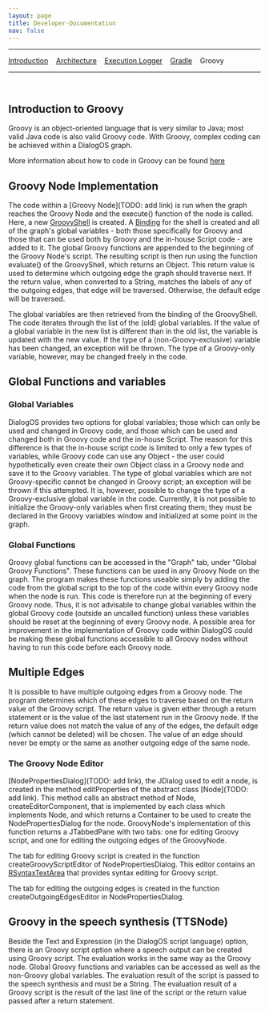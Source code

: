 ```yaml
---
layout: page
title: Developer-Documentation
nav: false
---
```


---
[Introduction](/developerdocumentation.html) &nbsp;&nbsp; [Architecture](architecture.html) &nbsp;&nbsp; [Execution Logger](executionlogger.html) &nbsp;&nbsp; [Gradle](gradle.html) &nbsp;&nbsp; Groovy

---
&nbsp;

## Introduction to Groovy

Groovy is an object-oriented language that is very similar to Java; most valid Java code is also valid Groovy code. With Groovy, complex coding can be achieved within a DialogOS graph.

More information about how to code in Groovy can be found [here](http://groovy-lang.org/index.html)

## Groovy Node Implementation
The code within a [Groovy Node](TODO: add link) is run when the graph reaches the Groovy Node and the execute() function of the node is called. Here, a new [GroovyShell](http://docs.groovy-lang.org/latest/html/api/groovy/lang/GroovyShell.html) is created. A [Binding](http://docs.groovy-lang.org/latest/html/api/groovy/lang/Binding.html) for the shell is created and all of the graph's global variables - both those specifically for Groovy and those that can be used both by Groovy and the in-house Script code - are added to it. The global Groovy functions are appended to the beginning of the Groovy Node's script. The resulting script is then run using the function evaluate() of the GroovyShell, which returns an Object. This return value is  used to determine which outgoing edge the graph should traverse next. If the return value, when converted to a String, matches the labels of any of the outgoing edges, that edge will be traversed. Otherwise, the default edge will be traversed.

The global variables are then retrieved from the binding of the GroovyShell. The code iterates through the list of the (old) global variables. If the value of a global variable in the new list is different than in the old list, the variable is updated with the new value. If the type of a (non-Groovy-exclusive) variable has been changed, an exception will be thrown. The type of a Groovy-only variable, however, may be changed freely in the code.

## Global Functions and variables

### Global Variables

DialogOS provides two options for global variables; those which can only be used and changed in Groovy code, and those which can be used and changed both in Groovy code and the in-house Script. The reason for this difference is that the in-house script code is limited to only a few types of variables, while Groovy code can use any Object - the user could hypothetically even create their own Object class in a Groovy node and save it to the Groovy variables. The type of global variables which are not Groovy-specific cannot be changed in Groovy script; an exception will be thrown if this attempted. It is, however, possible to change the type of a Groovy-exclusive global variable in the code. Currently, it is not possible to initialize the Groovy-only variables when first creating them; they must be declared in the Groovy variables window and initialized at some point in the graph.

### Global Functions

Groovy global functions can be accessed in the "Graph" tab, under "Global Groovy Functions". These functions can be used in any Groovy Node on the graph. The program makes these functions useable simply by adding the code from the global script  to the top of the code within every Groovy node when the node is run. This code is therefore run at the beginning of every Groovy node. Thus, it is not advisable to change global variables within the global Groovy code (outside an uncalled function) unless these variables should be reset at the beginning of every Groovy node. A possible area for improvement in the implementation of Groovy code within DialogOS could be making these global functions accessible to all Groovy nodes without having to run this code before each Groovy node.

## Multiple Edges
It is possible to have multiple outgoing edges from a Groovy node. The program determines which of these edges to traverse based on the return value of the Groovy script. The return value is given either through a return statement or is the value of the last statement run in the Groovy node. If the return value does not match the value of any of the edges, the default edge (which cannot be deleted) will be chosen. The value of an edge should never be empty or the same as another outgoing edge of the same node.

### The Groovy Node Editor

[NodePropertiesDialog](TODO: add link), the JDialog used to edit a node, is created in the method editProperties of the abstract class [Node](TODO: add link). This method calls an abstract method of Node, createEditorComponent, that is implemented by each class which implements Node, and which returns a Container to be used to create the NodePropertiesDialog for the node. GroovyNode's implementation of this function returns a JTabbedPane with two tabs: one for editing Groovy script, and one for editing the outgoing edges of the GroovyNode.

The tab for editing Groovy script is created in the function createGroovyScriptEditor of NodePropertiesDialog. This editor contains an [RSyntaxTextArea](http://bobbylight.github.io/RSyntaxTextArea/) that provides syntax editing for Groovy script.

The tab for editing the outgoing edges is created in the function createOutgoingEdgesEditor in NodePropertiesDialog.

## Groovy in the speech synthesis (TTSNode)
Beside the Text and Expression (in the DialogOS script language) option, there is an Groovy script option where a speech output can be created using Groovy script. The evaluation works in the same way as the Groovy node. Global Groovy functions and variables can be accessed as well as the non-Groovy global variables. The evaluation result of the script is passed to the speech synthesis and must be a String. The evaluation result of a Groovy script is the result of the last line of the script or the return value passed after a return statement.



